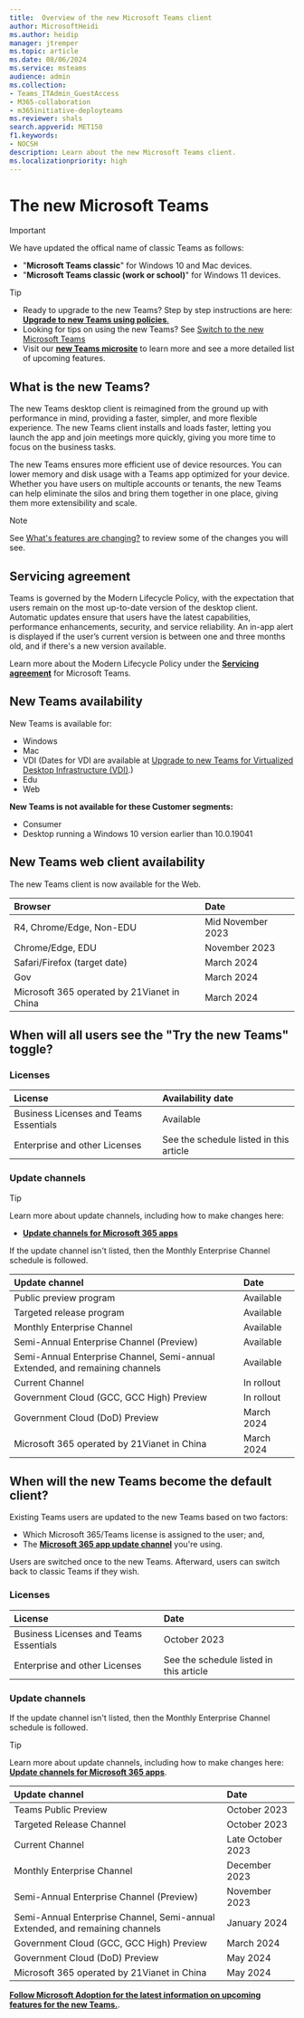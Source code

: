 ```yaml
---
title:  Overview of the new Microsoft Teams client
author: MicrosoftHeidi
ms.author: heidip
manager: jtremper
ms.topic: article
ms.date: 08/06/2024
ms.service: msteams
audience: admin
ms.collection: 
- Teams_ITAdmin_GuestAccess
- M365-collaboration
- m365initiative-deployteams
ms.reviewer: shals
search.appverid: MET150
f1.keywords:
- NOCSH
description: Learn about the new Microsoft Teams client.
ms.localizationpriority: high
---
```


# The new Microsoft Teams

>[!IMPORTANT]
>We have updated the offical name of classic Teams as follows:</br>
>- "**Microsoft Teams classic**" for Windows 10 and Mac devices.</br>
>- "**Microsoft Teams classic (work or school)**" for Windows 11 devices.

> [!TIP]
>- Ready to upgrade to the new Teams? Step by step instructions are here: [**Upgrade to new Teams using policies**.](/microsoftteams/new-teams-deploy-using-policies?tabs=teams-admin-center#set-the-policies-to-deploy-the-new-teams-client)</br>
>- Looking for tips on using the new Teams? See [Switch to the new Microsoft Teams](https://support.microsoft.com/office/switch-to-the-new-microsoft-teams-2d4a0c96-fa52-43f8-a006-4bfbc62cf6c5)</br>
>- Visit our **[new Teams microsite](https://aka.ms/newTeams)** to learn more and see a more detailed list of upcoming features.

## What is the new Teams?

The new Teams desktop client is reimagined from the ground up with performance in mind, providing a faster, simpler, and more flexible experience. The new Teams client installs and loads faster, letting you launch the app and join meetings more quickly, giving you more time to focus on the business tasks.

The new Teams ensures more efficient use of device resources. You can lower memory and disk usage with a Teams app optimized for your device. Whether you have users on multiple accounts or tenants, the new Teams can help eliminate the silos and bring them together in one place, giving them more extensibility and scale.

>[!NOTE]
>See [What's features are changing?](new-teams-known-issues.md) to review some of the changes you will see.

## Servicing agreement

Teams is governed by the Modern Lifecycle Policy, with the expectation that users remain on the most up-to-date version of the desktop client. Automatic updates ensure that users have the latest capabilities, performance enhancements, security, and service reliability. An in-app alert is displayed if the user’s current version is between one and three months old, and if there's a new version available.

Learn more about the Modern Lifecycle Policy under the [**Servicing agreement**](/microsoftteams/teams-client-update#servicing-agreement) for Microsoft Teams.

## New Teams availability

New Teams is available for:

- Windows
- Mac
- VDI (Dates for VDI are available at [Upgrade to new Teams for Virtualized Desktop Infrastructure (VDI)](new-teams-vdi-requirements-deploy.md).)
- Edu
- Web

**New Teams is not available for these Customer segments:**

- Consumer
- Desktop running a Windows 10 version earlier than 10.0.19041

## New Teams web client availability

The new Teams client is now available for the Web.

|Browser                                     |Date              |
|:-------------------------------------------|:-----------------|
|R4, Chrome/Edge, Non-EDU                    |Mid November 2023 |
|Chrome/Edge, EDU                            |November 2023     |
|Safari/Firefox (target date)                |March 2024        |
|Gov                                         |March 2024        |
|Microsoft 365 operated by 21Vianet in China |March 2024        |

## When will all users see the "Try the new Teams" toggle?

### Licenses

|License                                |Availability date                       |
|:--------------------------------------|:---------------------------------------|
|Business Licenses and Teams Essentials |Available                               |
|Enterprise and other Licenses          |See the schedule listed in this article |

### Update channels

>[!TIP]
>Learn more about update channels, including how to make changes here:
> - [**Update channels for Microsoft 365 apps**](/deployoffice/updates/overview-update-channels)

If the update channel isn't listed, then the Monthly Enterprise Channel schedule is followed.

|Update channel                                                               |Date       |
|:----------------------------------------------------------------------------|:----------|
|Public preview program                                                       |Available  |
|Targeted release program                                                     |Available  |
|Monthly Enterprise Channel                                                   |Available  |
|Semi-Annual Enterprise Channel (Preview)                                     |Available  |
|Semi-Annual Enterprise Channel, Semi-annual Extended, and remaining channels |Available  |
|Current Channel                                                              |In rollout |
|Government Cloud (GCC, GCC High) Preview                                     |In rollout |
|Government Cloud (DoD) Preview                                               |March 2024 |
|Microsoft 365 operated by 21Vianet in China                                  |March 2024 |

## When will the new Teams become the default client?

Existing Teams users are updated to the new Teams based on two factors:</br>

- Which Microsoft 365/Teams license is assigned to the user; and,
- The [**Microsoft 365 app update channel**](/deployoffice/updates/overview-update-channels) you're using.

Users are switched once to the new Teams. Afterward, users can switch back to classic Teams if they wish.

### Licenses

|License                                |Date                                    |
|:--------------------------------------|:---------------------------------------|
|Business Licenses and Teams Essentials |October 2023                            |
|Enterprise and other Licenses          |See the schedule listed in this article |

### Update channels

If the update channel isn't listed, then the Monthly Enterprise Channel schedule is followed.

>[!TIP]
>Learn more about update channels, including how to make changes here: [**Update channels for Microsoft 365 apps**](/deployoffice/updates/overview-update-channels).

|Update channel                                                               |Date              |
|:----------------------------------------------------------------------------|:-----------------|
|Teams Public Preview                                                         |October 2023      |
|Targeted Release Channel                                                     |October 2023      |
|Current Channel                                                              |Late October 2023 |
|Monthly Enterprise Channel                                                   |December 2023     |
|Semi-Annual Enterprise Channel (Preview)                                     |November 2023     |
|Semi-Annual Enterprise Channel, Semi-annual Extended, and remaining channels |January 2024      |
|Government Cloud (GCC, GCC High) Preview                                     |March 2024        |
|Government Cloud (DoD) Preview                                               |May 2024          |
|Microsoft 365 operated by 21Vianet in China                                  |May 2024          |

[**Follow Microsoft Adoption for the latest information on upcoming features for the new Teams.**](https://aka.ms/newTeams).
